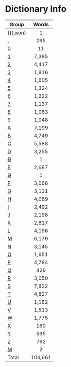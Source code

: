 ﻿Dictionary Info
=======


|Group|Words|
|-----|:------:|
|[$]($.json)|1|
|[.](..json)|295|
|[0](0.json)|11|
|[1](1.json)|7,385|
|[2](2.json)|4,417|
|[3](3.json)|1,816|
|[4](4.json)|1,605|
|[5](5.json)|1,324|
|[6](6.json)|1,222|
|[7](7.json)|1,137|
|[8](8.json)|1,063|
|[9](9.json)|1,048|
|[A](A.json)|7,199|
|[B](B.json)|4,749|
|[C](C.json)|5,588|
|[D](D.json)|3,255|
|[Đ](Đ.json)|1|
|[E](E.json)|2,687|
|[Ə](Ə.json)|1|
|[F](F.json)|3,068|
|[G](G.json)|3,131|
|[H](H.json)|4,069|
|[I](I.json)|2,492|
|[J](J.json)|2,198|
|[K](K.json)|2,817|
|[L](L.json)|4,196|
|[M](M.json)|6,179|
|[N](N.json)|3,145|
|[O](O.json)|1,651|
|[P](P.json)|4,784|
|[Q](Q.json)|429|
|[R](R.json)|3,050|
|[S](S.json)|7,832|
|[T](T.json)|4,827|
|[U](U.json)|1,182|
|[V](V.json)|1,513|
|[W](W.json)|1,775|
|[X](X.json)|160|
|[Y](Y.json)|595|
|[Z](Z.json)|762|
|[Μ](Μ.json)|2|
|Total|104,661|
